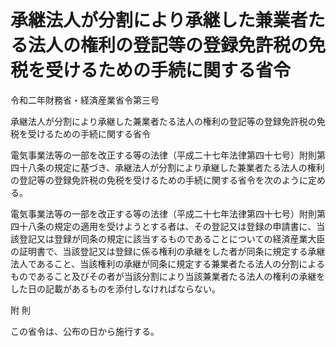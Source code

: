 # 承継法人が分割により承継した兼業者たる法人の権利の登記等の登録免許税の免税を受けるための手続に関する省令

令和二年財務省・経済産業省令第三号

承継法人が分割により承継した兼業者たる法人の権利の登記等の登録免許税の免税を受けるための手続に関する省令

電気事業法等の一部を改正する等の法律（平成二十七年法律第四十七号）附則第四十八条の規定に基づき、承継法人が分割により承継した兼業者たる法人の権利の登記等の登録免許税の免税を受けるための手続に関する省令を次のように定める。

電気事業法等の一部を改正する等の法律（平成二十七年法律第四十七号）附則第四十八条の規定の適用を受けようとする者は、その登記又は登録の申請書に、当該登記又は登録が同条の規定に該当するものであることについての経済産業大臣の証明書で、当該登記又は登録に係る権利の承継をした者が同条に規定する承継法人であること、当該権利の承継が同条に規定する兼業者たる法人の分割によるものであること及びその者が当該分割により当該兼業者たる法人の権利の承継をした日の記載があるものを添付しなければならない。

附 則

この省令は、公布の日から施行する。
